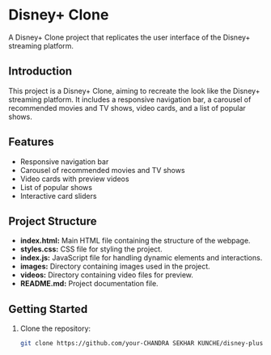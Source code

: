 # Disney+ Clone

A Disney+ Clone project that replicates the user interface of the Disney+ streaming platform.

## Introduction

This project is a Disney+ Clone, aiming to recreate the look like the Disney+ streaming platform. It includes a responsive navigation bar, a carousel of recommended movies and TV shows, video cards, and a list of popular shows.

## Features

- Responsive navigation bar
- Carousel of recommended movies and TV shows
- Video cards with preview videos
- List of popular shows
- Interactive card sliders

## Project Structure

- **index.html:** Main HTML file containing the structure of the webpage.
- **styles.css:** CSS file for styling the project.
- **index.js:** JavaScript file for handling dynamic elements and interactions.
- **images:** Directory containing images used in the project.
- **videos:** Directory containing video files for preview.
- **README.md:** Project documentation file.

## Getting Started

1. Clone the repository:

   ```bash
   git clone https://github.com/your-CHANDRA SEKHAR KUNCHE/disney-plus-clone.git
